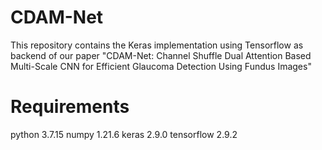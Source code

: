 # CDAM-Net
This repository contains the Keras implementation using Tensorflow as backend of our paper "CDAM-Net: Channel Shuffle Dual Attention Based Multi-Scale CNN for Efficient Glaucoma Detection Using Fundus Images"
# Requirements
python 3.7.15
numpy 1.21.6
keras 2.9.0
tensorflow 2.9.2
